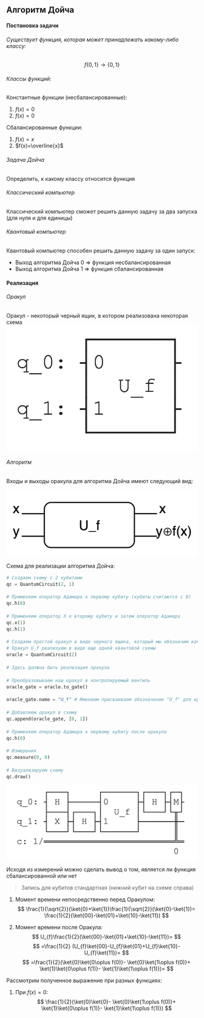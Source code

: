## Алгоритм Дойча

#### Постановка задачи
###### Существует функция, которая может принадлежать какому-либо классу:
$$
f\{0,1\}\rightarrow\{0,1\}
$$

###### Классы функций:
Константные функции (несбалансированные):
1. $f(x)=0$
2. $f(x)=0$

Сбалансированные функции:
1. $f(x)=x$
2. $f(x)=\overline{x}$

###### Задача Дойча
Определить, к какому классу относится функция

###### Классический компьютер
Классический компьютер сможет решить данную задачу за два запуска (для нуля и для единицы)

###### Квантовый компьютер
Квантовый компьютер способен решить данную задачу за один запуск:
- Выход алгоритма Дойча 0 $\Rightarrow$ функция несбалансированная
- Выход алгоритма Дойча 1 $\Rightarrow$ функция сбалансированная

#### Реализация
###### Оракул
Оракул - некоторый черный ящик, в котором реализована некоторая схема
![250](../_%20Assets/Pasted%20image%2020231224235324.png)

###### Алгоритм

Входы и выходы оракула для алгоритма Дойча имеют следующий вид:

![300](../_%20Assets/Pasted%20image%2020231224234053.png)

Схема для реализации алгоритма Дойча:

```python
# Создаем схему с 2 кубитами
qc = QuantumCircuit(2, 1)

# Применяем оператор Адамара к первому кубиту (кубиты считаются с 0)
qc.h(0)

# Применяем оператор X к второму кубиту и затем оператор Адамара
qc.x(1)
qc.h(1)

# Создаем простой оракул в виде черного ящика, который мы обозначим как U_f
# Оракул U_f реализуем в виде еще одной квантовой схемы
oracle = QuantumCircuit(2)

# Здесь должна быть реализация оракула

# Преобразовываем наш оракул в контролируемый вентиль
oracle_gate = oracle.to_gate()

oracle_gate.name = "U_f" # Имением присваиваем обозначение "U_f" для красоты на схеме

# Добавляем оракул в схему
qc.append(oracle_gate, [0, 1])

# Применяем оператор Адамара к первому кубиту после оракула
qc.h(0)

# Измерения
qc.measure(0, 0)

# Визуализируем схему
qc.draw()
```
![450](../_%20Assets/Pasted%20image%2020231224235858.png)

Исходя из измерений можно сделать вывод о том, является ли функция сбалансированной или нет

> Запись для кубитов стандартная (нижний кубит на схеме справа)

1. Момент времени непосредственно перед Оракулом:
$$
\frac{1}{\sqrt{2}}(\ket{0}+\ket{1})\frac{1}{\sqrt{2}}(\ket{0}-\ket{1})=
\frac{1}{2}(\ket{00}-\ket{01}+\ket{10}-\ket{11})
$$

2. Момент времени после Оракула:
$$
U_{f}\frac{1}{2}(\ket{00}-\ket{01}+\ket{10}-\ket{11})=
$$
$$
=\frac{1}{2}
(U_{f}\ket{00}-U_{f}\ket{01}+U_{f}\ket{10}-U_{f}\ket{11})=
$$
$$
=\frac{1}{2}(\ket{0}\ket{0\oplus f(0)}-
\ket{0}\ket{1\oplus f(0)}+
\ket{1}\ket{0\oplus f(1)}-
\ket{1}\ket{1\oplus f(1)})=
$$

Рассмотрим полученное выражение при разных функциях:
1. При $f(x)=0$:
$$
\frac{1}{2}(\ket{0}\ket{0}-
\ket{0}\ket{1\oplus f(0)}+
\ket{1}\ket{0\oplus f(1)}-
\ket{1}\ket{1\oplus f(1)})
$$